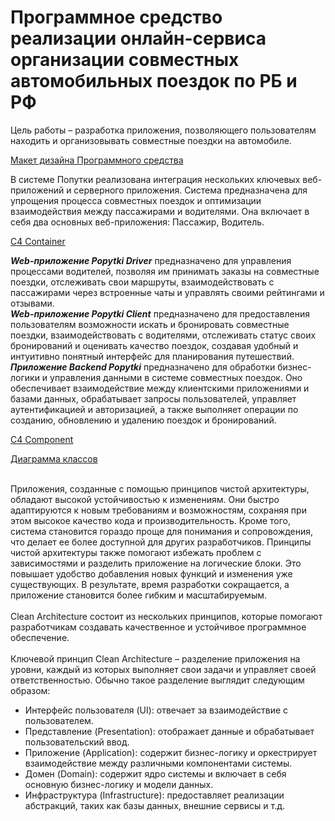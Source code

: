 # Программное средство реализации онлайн-сервиса организации совместных автомобильных поездок по РБ и РФ
Цель работы – разработка приложения, позволяющего пользователям находить и организовывать совместные поездки на автомобиле.

[Макет дизайна Программного средства](https://www.figma.com/design/PQkgQu3JMsPId5t9dff724/%D0%94%D0%B8%D0%B7%D0%B0%D0%B9%D0%BD-%D0%B4%D0%B8%D0%BF%D0%BB%D0%BE%D0%BC?node-id=0-1&node-type=canvas&t=rwB2GEdUHnWTJIzY-0)

В системе Попутки реализована интеграция нескольких ключевых веб-приложений и серверного приложения. Система предназначена для упрощения процесса совместных поездок и оптимизации взаимодействия между пассажирами и водителями. Она включает в себя два основных веб-приложения: Пассажир, Водитель.

[C4 Container](https://github.com/iamlinss/Popytki/blob/main/doc/C4%20-%20Container.jpg)

***Web-приложение Popytki Driver*** предназначено для управления процессами водителей, позволяя им принимать заказы на совместные поездки, отслеживать свои маршруты, взаимодействовать с пассажирами через встроенные чаты и управлять своими рейтингами и отзывами.<br />
***Web-приложение Popytki Client*** предназначено для предоставления пользователям возможности искать и бронировать совместные поездки, взаимодействовать с водителями, отслеживать статус своих бронирований и оценивать качество поездок, создавая удобный и интуитивно понятный интерфейс для планирования путешествий.<br />
***Приложение Backend Popytki*** предназначено для обработки бизнес-логики и управления данными в системе совместных поездок. Оно обеспечивает взаимодействие между клиентскими приложениями и базами данных, обрабатывает запросы пользователей, управляет аутентификацией и авторизацией, а также выполняет операции по созданию, обновлению и удалению поездок и бронирований.


[C4 Component](https://github.com/iamlinss/Popytki/blob/main/doc/C4%20-%20Component.jpg)

[Диаграмма классов](https://github.com/iamlinss/Popytki/blob/main/doc/class.png)

<br />Приложения, созданные с помощью принципов чистой архитектуры, обладают высокой устойчивостью к изменениям. Они быстро адаптируются к новым требованиям и возможностям, сохраняя при этом высокое качество кода и производительность. Кроме того, система становится гораздо проще для понимания и сопровождения, что делает ее более доступной для других разработчиков.
Принципы чистой архитектуры также помогают избежать проблем с зависимостями и разделить приложение на логические блоки. Это повышает удобство добавления новых функций и изменения уже существующих. В результате, время разработки сокращается, а приложение становится более гибким и масштабируемым.<br />
<br />Clean Architecture состоит из нескольких принципов, которые помогают разработчикам создавать качественное и устойчивое программное обеспечение.<br />
<br />Ключевой принцип Clean Architecture – разделение приложения на уровни, каждый из которых выполняет свои задачи и управляет своей ответственностью. Обычно такое разделение выглядит следующим образом:<br />
* Интерфейс пользователя (UI): отвечает за взаимодействие с пользователем.
* Представление (Presentation): отображает данные и обрабатывает пользовательский ввод.
* Приложение (Application): содержит бизнес-логику и оркестрирует взаимодействие между различными компонентами системы.
* Домен (Domain): содержит ядро системы и включает в себя основную бизнес-логику и модели данных.
* Инфраструктура (Infrastructure): предоставляет реализации абстракций, таких как базы данных, внешние сервисы и т.д.
